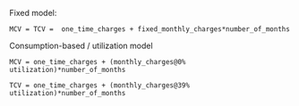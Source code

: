 
Fixed model: 

```
MCV = TCV =  one_time_charges + fixed_monthly_charges*number_of_months
```

Consumption-based / utilization model

```
MCV = one_time_charges + (monthly_charges@0% utilization)*number_of_months

TCV = one_time_charges + (monthly_charges@39% utilization)*number_of_months
```